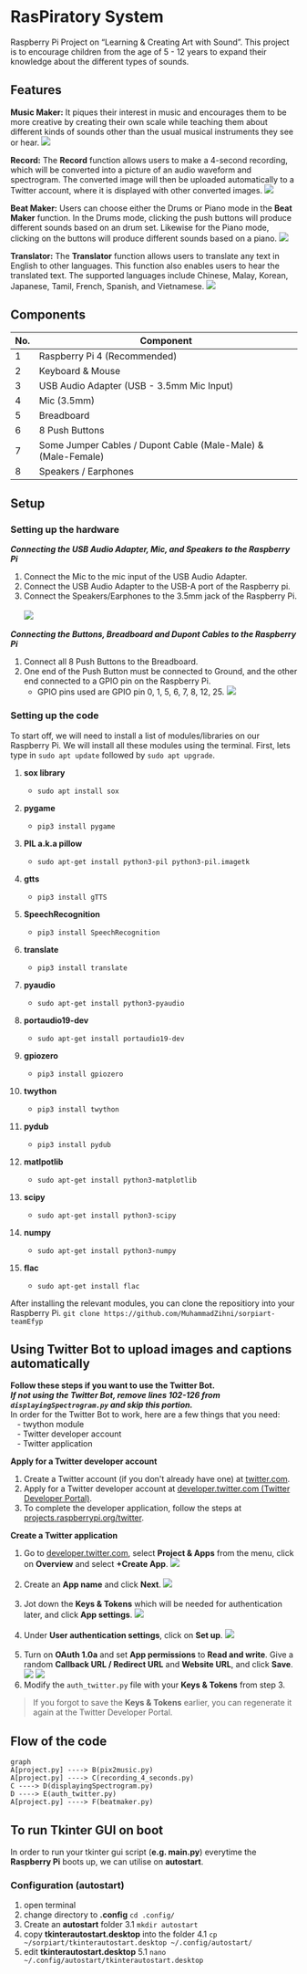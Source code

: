 # RasPiratory System
Raspberry Pi Project on “Learning & Creating Art with Sound”. This project is to encourage children from the age of 5 - 12 years to expand their knowledge about the different types of sounds.

## Features
**Music Maker:** It piques their interest in music and encourages them to be more creative by creating their own scale while teaching them about different kinds of sounds other than the usual musical instruments they see or hear.
![](documentation_images/MusicMaker.png)

**Record:** The **Record** function allows users to make a 4-second recording, which will be converted into a picture of an audio waveform and spectrogram. The converted image will then be uploaded automatically to a Twitter account, where it is displayed with other converted images.
![](documentation_images/record.png)

**Beat Maker:** Users can choose either the Drums or Piano mode in the **Beat Maker** function. In the Drums mode, clicking the push buttons will produce different sounds based on an drum set. Likewise for the Piano mode, clicking on the buttons will produce different sounds based on a piano. 
![](documentation_images/beatmaker.png)

**Translator:** The **Translator** function allows users to translate any text in English to other languages. This function also enables users to hear the translated text. The supported languages include Chinese, Malay, Korean, Japanese, Tamil, French, Spanish, and Vietnamese. 
![](documentation_images/translator.png)

## Components
| No. | Component |
| ----------- | ----------- |
|1|Raspberry Pi 4 (Recommended)|
|2|Keyboard & Mouse|
|3|USB Audio Adapter (USB - 3.5mm Mic Input)|
|4|Mic (3.5mm)|
|5|Breadboard|
|6|8 Push Buttons|
|7|Some Jumper Cables / Dupont Cable (Male-Male) & (Male-Female)|
|8|Speakers / Earphones|

## Setup
### Setting up the hardware
***Connecting the USB Audio Adapter, Mic, and Speakers to the Raspberry Pi***
1. Connect the Mic to the mic input of the USB Audio Adapter.
2. Connect the USB Audio Adapter to the USB-A port of the Raspberry pi.
3. Connect the Speakers/Earphones to the 3.5mm jack of the Raspberry Pi. <br /><br />
![](documentation_images/hardware_setup1.jpg)

***Connecting the Buttons, Breadboard and Dupont Cables to the Raspberry Pi***
1. Connect all 8 Push Buttons to the Breadboard.
2. One end of the Push Button must be connected to Ground, and the other end connected to a GPIO pin on the Raspberry Pi.
    - GPIO pins used are GPIO pin 0, 1, 5, 6, 7, 8, 12, 25.
![](documentation_images/beatmaker_setup.png)

### Setting up the code
To start off, we will need to install a list of modules/libraries on our Raspberry Pi. We will install all these modules using the terminal.
First, lets type in `sudo apt update` followed by `sudo apt upgrade`.
1. **sox library**
    - `sudo apt install sox`

2. **pygame**
    - `pip3 install pygame`

3. **PIL a.k.a pillow**
    - `sudo apt-get install python3-pil python3-pil.imagetk`

4. **gtts**
    - `pip3 install gTTS`

5. **SpeechRecognition**
    - `pip3 install SpeechRecognition`

6. **translate**
    - `pip3 install translate`

7. **pyaudio**
    - `sudo apt-get install python3-pyaudio`

8. **portaudio19-dev**
    - `sudo apt-get install portaudio19-dev`

9. **gpiozero**
    - `pip3 install gpiozero`

10. **twython**
    - `pip3 install twython`

11. **pydub**
    - `pip3 install pydub`

12. **matlpotlib**
    - `sudo apt-get install python3-matplotlib`

13. **scipy**
    - `sudo apt-get install python3-scipy`

14. **numpy**
    - `sudo apt-get install python3-numpy`

15. **flac**
    - `sudo apt-get install flac`
    
After installing the relevant modules, you can clone the repositiory into your Raspberry Pi.
`git clone https://github.com/MuhammadZihni/sorpiart-teamEfyp`


## Using Twitter Bot to upload images and captions automatically
**Follow these steps if you want to use the Twitter Bot.** <br />
***If not using the Twitter Bot, remove lines 102-126 from `displayingSpectrogram.py` and skip this portion.*** <br />
In order for the Twitter Bot to work, here are a few things that you need: <br />
&nbsp;&nbsp;    - twython module <br />
&nbsp;&nbsp;    - Twitter developer account <br />
&nbsp;&nbsp;    - Twitter application

**Apply for a Twitter developer account**
1. Create a Twitter account (if you don't already have one) at [twitter.com](https://twitter.com).
2. Apply for a Twitter developer account at [developer.twitter.com (Twitter Developer Portal)](https://developer.twitter.com).
3. To complete the developer application, follow the steps at [projects.raspberrypi.org/twitter](https://projects.raspberrypi.org/en/projects/getting-started-with-the-twitter-api/2).

**Create a Twitter application**
1. Go to [developer.twitter.com](https://developer.twitter.com), select **Project & Apps** from the menu, click on **Overview** and select **+Create App**.
![](documentation_images/twitter_1.png) <br /><br />
2. Create an **App name** and click **Next**.
![](documentation_images/twitter_2.png) <br /><br />
3. Jot down the **Keys & Tokens** which will be needed for authentication later, and click **App settings**.
![](documentation_images/twitter_3.png) <br /><br /> 
4. Under **User authentication settings**, click on **Set up**.
![](documentation_images/twitter_4.png) <br /><br />
5. Turn on **OAuth 1.0a** and set **App permissions** to **Read and write**. Give a random **Callback URL / Redirect URL** and **Website URL**, and click **Save**. <br />
![](documentation_images/twitter_5.png)
![](documentation_images/twitter_8.png)
6. Modify the `auth_twitter.py` file with your **Keys & Tokens** from step 3. 
> If you forgot to save the **Keys & Tokens** earlier, you can regenerate it again at the Twitter Developer Portal.

## Flow of the code

```mermaid
graph
A[project.py] ----> B(pix2music.py)
A[project.py] ----> C(recording_4_seconds.py)
C ----> D(displayingSpectrogram.py)
D ----> E(auth_twitter.py)
A[project.py] ----> F(beatmaker.py)
```

## To run Tkinter GUI on boot
In order to run your tkinter gui script (**e.g. main.py**) everytime the **Raspberry Pi** boots up, we can utilise on **autostart**. 

### Configuration (autostart)
1. open terminal
2. change directory to **.config** `cd .config/`
3. Create an **autostart** folder
3.1 `mkdir autostart`
4. copy **tkinterautostart.desktop** into the folder
4.1 `cp ~/sorpiart/tkinterautostart.desktop ~/.config/autostart/`
5. edit **tkinterautostart.desktop** 
5.1 `nano ~/.config/autostart/tkinterautostart.desktop`